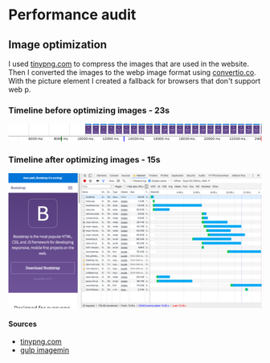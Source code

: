 # Performance audit
## Image optimization
I used [tinypng.com](tinypng.com) to compress the images that are used in the website. Then I converted the images to the webp  image format using [convertio.co](convert.co). With the picture element I created a fallback for browsers that don't support web p.

### Timeline before optimizing images - 23s
![Screenshot of first timeline](https://github.com/dylanvans/performance-matters/blob/image-optimization/md-img/first-screenshot.png)

### Timeline after optimizing images - 15s
![Screenshot of timeline](https://github.com/dylanvans/performance-matters/blob/image-optimization/md-img/screenshot.png)

#### Sources
- [tinypng.com](tinypng.com)
- [gulp imagemin](https://www.npmjs.com/package/gulp-imagemin)


